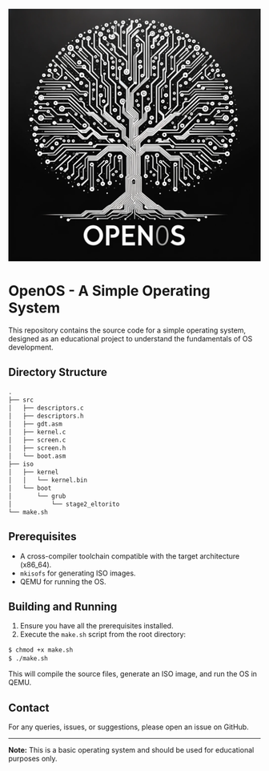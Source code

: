 ![project-logo](/assets/project_logo.png)

# OpenOS - A Simple Operating System

This repository contains the source code for a simple operating system, designed as an educational project to understand the fundamentals of OS development.

## Directory Structure

```
.
├── src
│   ├── descriptors.c
│   ├── descriptors.h
│   ├── gdt.asm
│   ├── kernel.c
│   ├── screen.c
│   ├── screen.h
│   └── boot.asm
├── iso
│   ├── kernel
│   │   └── kernel.bin
│   └── boot
│       └── grub
│           └── stage2_eltorito
└── make.sh
```

## Prerequisites

- A cross-compiler toolchain compatible with the target architecture (x86_64).
- `mkisofs` for generating ISO images.
- QEMU for running the OS.

## Building and Running

1. Ensure you have all the prerequisites installed.
2. Execute the `make.sh` script from the root directory:
```bash
$ chmod +x make.sh
$ ./make.sh
```
This will compile the source files, generate an ISO image, and run the OS in QEMU.

## Contact

For any queries, issues, or suggestions, please open an issue on GitHub.

---

**Note:** This is a basic operating system and should be used for educational purposes only.
